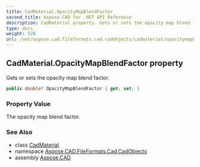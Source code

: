 ```yaml
---
title: CadMaterial.OpacityMapBlendFactor
second_title: Aspose.CAD for .NET API Reference
description: CadMaterial property. Gets or sets the opacity map blend factor
type: docs
weight: 520
url: /net/aspose.cad.fileformats.cad.cadobjects/cadmaterial/opacitymapblendfactor/
---
```

## CadMaterial.OpacityMapBlendFactor property

Gets or sets the opacity map blend factor.

```csharp
public double? OpacityMapBlendFactor { get; set; }
```

### Property Value

The opacity map blend factor.

### See Also

* class [CadMaterial](../)
* namespace [Aspose.CAD.FileFormats.Cad.CadObjects](../../cadmaterial/)
* assembly [Aspose.CAD](../../../)


